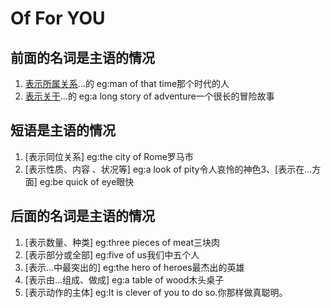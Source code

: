 # Of For YOU

## 前面的名词是主语的情况

1. [表示所属关系](属于)...的 eg:man of that time那个时代的人
2. [表示关于](关于)...的 eg:a long story of adventure一个很长的冒险故事

## 短语是主语的情况

1. [表示同位关系] eg:the city of Rome罗马市
2. [表示性质、内容 、状况等] eg:a look of pity令人哀怜的神色3、[表示在...方面] eg:be quick of eye眼快

## 后面的名词是主语的情况

1. [表示数量、种类] eg:three pieces of meat三块肉
2. [表示部分或全部] eg:five of us我们中五个人
3. [表示...中最突出的] eg:the hero of heroes最杰出的英雄
4. [表示由...组成、做成] eg:a table of wood木头桌子
5. [表示动作的主体] eg:It is clever of you to do so.你那样做真聪明。
